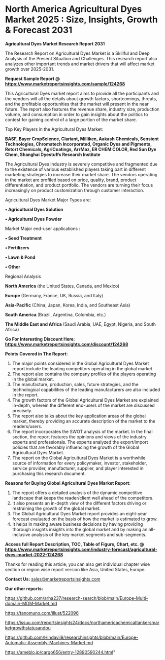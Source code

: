 # North America Agricultural Dyes Market 2025 : Size, Insights, Growth & Forecast 2031

<strong>Agricultural Dyes Market Research Report 2031</strong>

The Research Report on Agricultural Dyes Market is a Skillful and Deep Analysis of the Present Situation and Challenges. This research report also analyzes other important trends and market drivers that will affect market growth over 2025-2031.

<strong>Request Sample Report @ <a href=https://www.marketreportsinsights.com/sample/124268>https://www.marketreportsinsights.com/sample/124268</a></strong>

This Agricultural Dyes market report aims to provide all the participants and the vendors will all the details about growth factors, shortcomings, threats, and the profitable opportunities that the market will present in the near future. The report also features the revenue share, industry size, production volume, and consumption in order to gain insights about the politics to contest for gaining control of a large portion of the market share.

Top Key Players in the Agricultural Dyes Market:

<strong>BASF, Bayer CropScience, Clariant, Milliken, Aakash Chemicals, Sensient Technologies, Chromatech Incorporated, Organic Dyes and Pigments, Retort Chemicals, AgriCoatings, ArrMaz, ER CHEM COLOR, Red Sun Dye Chem, Shanghai Dyestuffs Research Institute</strong>

The Agricultural Dyes Industry is severely competitive and fragmented due to the existence of various established players taking part in different marketing strategies to increase their market share. The vendors operating in the market are profiled based on price, quality, brand, product differentiation, and product portfolio. The vendors are turning their focus increasingly on product customization through customer interaction.

Agricultural Dyes Market Major Types are:

<strong>• Agricultural Dyes Solution

• Agricultural Dyes Powder</strong>

Market Major end-user applications :

<strong>• Seed Treatment

• Fertilizers

• Lawn & Pond 

• Other</strong>

Regional Analysis

</u><strong><b>North America</b></strong> (the United States, Canada, and Mexico)

<strong><b>Europe </b></strong>(Germany, France, UK, Russia, and Italy)

<strong><b>Asia-Pacific</b></strong> (China, Japan, Korea, India, and Southeast Asia)

<strong><b>South America</b></strong> (Brazil, Argentina, Colombia, etc.)

<strong><b>The Middle East and Africa</b></strong> (Saudi Arabia, UAE, Egypt, Nigeria, and South Africa)

<strong>Go For Interesting Discount Here: <a href=https://www.marketreportsinsights.com/discount/124268>https://www.marketreportsinsights.com/discount/124268</a></strong>

<strong>Points Covered in The Report:</strong>
<ol>
  <li>The major points considered in the Global Agricultural Dyes Market report include the leading competitors operating in the global market.</li>
  <li>The report also contains the company profiles of the players operating in the global market.</li>
  <li>The manufacture, production, sales, future strategies, and the technological capabilities of the leading manufacturers are also included in the report.</li>
  <li>The growth factors of the Global Agricultural Dyes Market are explained in-depth, wherein the different end-users of the market are discussed precisely.</li>
  <li>The report also talks about the key application areas of the global market, thereby providing an accurate description of the market to the readers/users.</li>
  <li>The report incorporates the SWOT analysis of the market. In the final section, the report features the opinions and views of the industry experts and professionals. The experts analyzed the export/import policies that are favorably influencing the growth of the Global Agricultural Dyes Market.</li>
  <li>The report on the Global Agricultural Dyes Market is a worthwhile source of information for every policymaker, investor, stakeholder, service provider, manufacturer, supplier, and player interested in purchasing this research document.</li>
</ol>
<strong>Reasons for Buying Global Agricultural Dyes Market Report:</strong>

<ol>
  <li>The report offers a detailed analysis of the dynamic competitive landscape that keeps the reader/client well ahead of the competitors.</li>
  <li>It also presents an in-depth view of the different factors driving or restraining the growth of the global market.</li>
  <li>The Global Agricultural Dyes Market report provides an eight-year forecast evaluated on the basis of how the market is estimated to grow.</li>
  <li>It helps in making aware business decisions by having providing thorough insights insights into the global market and by making an all-inclusive analysis of the key market segments and sub-segments.</li>
</ol>
<strong>Access full Report Description, TOC, Table of Figure, Chart, etc. @ <a href=https://www.marketreportsinsights.com/industry-forecast/agricultural-dyes-market-2022-124268>https://www.marketreportsinsights.com/industry-forecast/agricultural-dyes-market-2022-124268</a></strong>


Thanks for reading this article; you can also get individual chapter wise section or region wise report version like Asia, United States, Europe.

<strong>Contact Us:</strong>
sales@marketreportsinsights.com

<strong>Our other reports:</strong>

<a href=https://github.com/arha237/research-search/blob/main/Europe-Multi-domain-MDM-Market.md>https://github.com/arha237/research-search/blob/main/Europe-Multi-domain-MDM-Market.md</a>

<a href=https://tanomuno.com/illust/522096>https://tanomuno.com/illust/522096</a>

<a href=https://issuu.com/reportsinsights24/docs/northamericachemicaltankersmarketgrowthstatusandou>https://issuu.com/reportsinsights24/docs/northamericachemicaltankersmarketgrowthstatusandou</a>

<a href=https://github.com/Hindavii9/researchinsights/blob/main/Europe-Automatic-Assembly-Machines-Market.md>https://github.com/Hindavii9/researchinsights/blob/main/Europe-Automatic-Assembly-Machines-Market.md</a>

<a href=https://ameblo.jp/cargo656/entry-12890590244.html>https://ameblo.jp/cargo656/entry-12890590244.html</a>"
